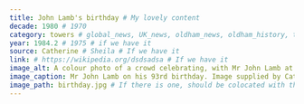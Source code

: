 ```yaml
---
title: John Lamb's birthday # My lovely content
decade: 1980 # 1970
category: towers # global_news, UK_news, oldham_news, oldham_history, towers, surrounding_estate # Always exactly one category
year: 1984.2 # 1975 # if we have it
source: Catherine # Sheila # If we have it
link: # https://wikipedia.org/dsdsadsa # If we have it
image_alt: A colour photo of a crowd celebrating, with Mr John Lamb at the centre, raising a glass. On the table in front of him is a cake, with white and brown icing and red candles. # If there is one
image_caption: Mr John Lamb on his 93rd birthday. Image supplied by Catherine for ‘The Towers - A history of Crossbank and Summervale’. If you believe that we have infringed your copyright by using this image, please see our Notification and Takedown statement. # If there is one
image_path: birthday.jpg # If there is one, should be colocated with the index.md file in the folder
---
```

